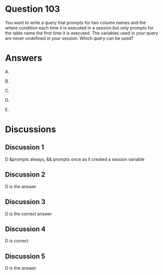 # Question 103
You want to write a query that prompts for two column names and the where condition each time it is executed in a session but only prompts for the table name the first time it is executed.
The variables used in your query are never undefined in your session.
Which query can be used?

# Answers
A.

B.

C.

D.

E.

# Discussions
## Discussion 1
D
&prompts always, && prompts once as it created a session variable

## Discussion 2
D is the answer

## Discussion 3
D is the correct answer

## Discussion 4
D is correct

## Discussion 5
D is the answer

